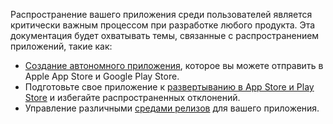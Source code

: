 <!--- EN-Revision: f23a51d7f16b4d31bc12ae9c4ffa7335587997b1 -->

Распространение вашего приложения среди пользователей является критически важным процессом при разработке любого продукта. Эта документация будет охватывать темы, связанные с распространением приложений, такие как:

- [Создание автономного приложения](building-standalone-apps.md), которое вы можете отправить в Apple App Store и Google Play Store.
- Подготовьте свое приложение к [развертыванию в App Store и Play Store](app-stores.md) и избегайте распространенных отклонений.
- Управление различными [средами релизов](release-channel.md) для вашего приложения.